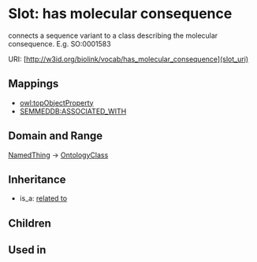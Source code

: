 # Slot: has molecular consequence


connects a sequence variant to a class describing the molecular consequence. E.g.  SO:0001583

URI: [http://w3id.org/biolink/vocab/has_molecular_consequence](slot_uri)
## Mappings

 * [owl:topObjectProperty](http://purl.obolibrary.org/obo/owl_topObjectProperty)
 * [SEMMEDDB:ASSOCIATED_WITH](http://purl.obolibrary.org/obo/SEMMEDDB_ASSOCIATED_WITH)
## Domain and Range

[NamedThing](NamedThing.md) -> [OntologyClass](OntologyClass.md)
## Inheritance

 *  is_a: [related to](related_to.md)
## Children

## Used in

